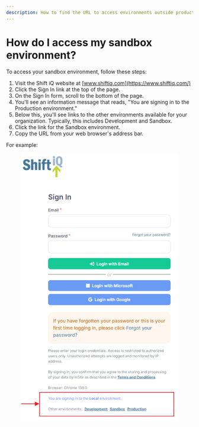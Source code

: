 ```yaml
---
description: How to find the URL to access environments outside production.
---
```


# How do I access my sandbox environment?

To access your sandbox environment, follow these steps:

1. Visit the Shift iQ website at [www.shiftiq.com](https://www.shiftiq.com/)
2. Click the Sign In link at the top of the page.
3. On the Sign In form, scroll to the bottom of the page.
4. You'll see an information message that reads, "You are signing in to the Production environment."
5. Below this, you'll see links to the other environments available for your organization. Typically, this includes Development and Sandbox.
6. Click the link for the Sandbox environment.
7. Copy the URL from your web browser's address bar.

For example:

<figure><img src=".gitbook/assets/signin-environments.png" alt=""><figcaption></figcaption></figure>
